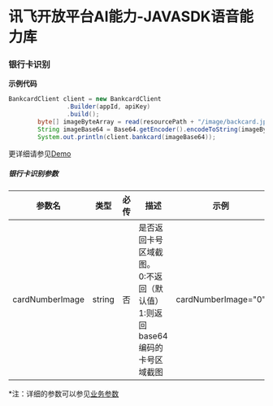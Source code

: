 # 讯飞开放平台AI能力-JAVASDK语音能力库

### 银行卡识别

**示例代码**
```java
BankcardClient client = new BankcardClient
                .Builder(appId, apiKey)
                .build();
        byte[] imageByteArray = read(resourcePath + "/image/backcard.jpg");
        String imageBase64 = Base64.getEncoder().encodeToString(imageByteArray);
        System.out.println(client.bankcard(imageBase64));
```
更详细请参见[Demo](https://github.com/iFLYTEK-OP/websdk-java-demo/blob/main/src/main/java/cn/xfyun/demo/BankcardClientApp.java)
##### 银行卡识别参数
|参数名|类型|必传|描述|示例|
|---|---|---|---|---|
|cardNumberImage|string|否|是否返回卡号区域截图。<br>0:不返回（默认值） <br>1:则返回base64编码的卡号区域截图|cardNumberImage="0"|

 *注：详细的参数可以参见[业务参数](https://www.xfyun.cn/doc/words/bankCardRecg/API.html)